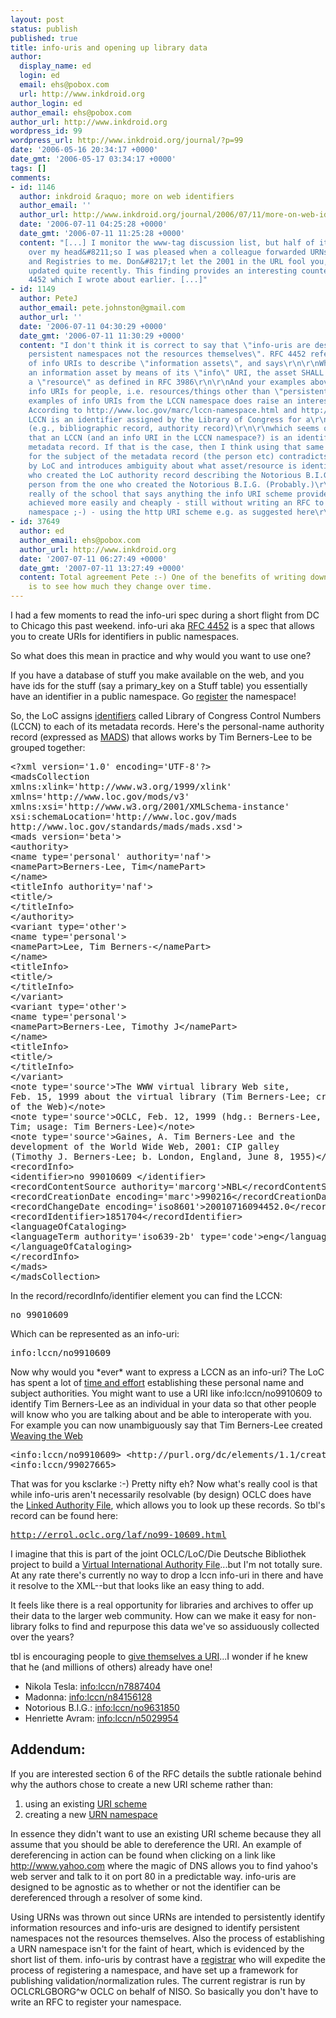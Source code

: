 ```yaml
---
layout: post
status: publish
published: true
title: info-uris and opening up library data
author:
  display_name: ed
  login: ed
  email: ehs@pobox.com
  url: http://www.inkdroid.org
author_login: ed
author_email: ehs@pobox.com
author_url: http://www.inkdroid.org
wordpress_id: 99
wordpress_url: http://www.inkdroid.org/journal/?p=99
date: '2006-05-16 20:34:17 +0000'
date_gmt: '2006-05-17 03:34:17 +0000'
tags: []
comments:
- id: 1146
  author: inkdroid &raquo; more on web identifiers
  author_email: ''
  author_url: http://www.inkdroid.org/journal/2006/07/11/more-on-web-identifiers/
  date: '2006-07-11 04:25:28 +0000'
  date_gmt: '2006-07-11 11:25:28 +0000'
  content: "[...] I monitor the www-tag discussion list, but half of it goes right
    over my head&#8211;so I was pleased when a colleague forwarded URNs, Namespaces
    and Registries to me. Don&#8217;t let the 2001 in the URL fool you, it has been
    updated quite recently. This finding provides an interesting counterpoint to rfc
    4452 which I wrote about earlier. [...]"
- id: 1149
  author: PeteJ
  author_email: pete.johnston@gmail.com
  author_url: ''
  date: '2006-07-11 04:30:29 +0000'
  date_gmt: '2006-07-11 11:30:29 +0000'
  content: "I don't think it is correct to say that \"info-uris are designed to identify
    persistent namespaces not the resources themselves\". RFC 4452 refers to the use
    of info URIs to describe \"information assets\", and says\r\n\r\nWhen referencing
    an information asset by means of its \"info\" URI, the asset SHALL be considered
    a \"resource\" as defined in RFC 3986\r\n\r\nAnd your examples above refer to
    info URIs for people, i.e. resources/things other than \"persistent namespaces\".\r\n\r\nThe
    examples of info URIs from the LCCN namespace does raise an interesting question.
    According to http://www.loc.gov/marc/lccn-namespace.html and http://info-uri.info/registry/OAIHandler?verb=GetRecord&amp;metadataPrefix=reg&amp;identifier=info:lccn/\r\n\r\nAn
    LCCN is an identifier assigned by the Library of Congress for a\r\nmetadata record
    (e.g., bibliographic record, authority record)\r\n\r\nwhich seems quite unambiguous
    that an LCCN (and an info URI in the LCCN namespace?) is an identifier for LoC's
    metadata record. If that is the case, then I think using that same identifier
    for the subject of the metadata record (the person etc) contradicts that statement
    by LoC and introduces ambiguity about what asset/resource is identified. The person
    who created the LoC authority record describing the Notorious B.I.G.is a different
    person from the one who created the Notorious B.I.G. (Probably.)\r\n\r\nBut I'm
    really of the school that says anything the info URI scheme provides could be
    achieved more easily and cheaply - still without writing an RFC to refister my
    namespace ;-) - using the http URI scheme e.g. as suggested here\r\n\r\nhttp://lists.w3.org/Archives/Public/www-rdf-interest/2003Oct/0000\r\n\r\nCheers\r\nPeteJ"
- id: 37649
  author: ed
  author_email: ehs@pobox.com
  author_url: http://www.inkdroid.org
  date: '2007-07-11 06:27:49 +0000'
  date_gmt: '2007-07-11 13:27:49 +0000'
  content: Total agreement Pete :-) One of the benefits of writing down ones thoughts
    is to see how much they change over time.
---
```


<p>I had a few moments to read the info-uri spec during a short flight from DC to Chicago this past weekend. info-uri aka <a href="ftp://ftp.rfc-editor.org/in-notes/rfc4452.txt">RFC 4452</a> is a spec that allows you to create URIs for identifiers in public namespaces.</p>
<p>So what does this mean in practice and why would you want to use one?</p>
<p>If you have a database of stuff you make available on the web, and you have ids for the stuff (say a primary_key on a Stuff table) you essentially have an identifier in a public namespace. Go <a href="http://info-uri.info/registry/register.html">register</a> the namespace!</p>
<p>So, the LoC assigns <a href="http://www.loc.gov/marc/lccn-namespace.html">identifiers</a> called Library of Congress Control Numbers (LCCN) to each of its metadata records. Here's the personal-name authority record (expressed as <a href="http://www.loc.gov/standards/mads/">MADS</a>) that allows works by Tim Berners-Lee to be grouped together:</p>
<pre>&lt;?xml version='1.0' encoding='UTF-8'?&gt;
&lt;madsCollection
xmlns:xlink='http://www.w3.org/1999/xlink'
xmlns='http://www.loc.gov/mods/v3'
xmlns:xsi='http://www.w3.org/2001/XMLSchema-instance'
xsi:schemaLocation='http://www.loc.gov/mads
http://www.loc.gov/standards/mads/mads.xsd'&gt;
&lt;mads version='beta'&gt;
&lt;authority&gt;
&lt;name type='personal' authority='naf'&gt;
&lt;namePart&gt;Berners-Lee, Tim&lt;/namePart&gt;
&lt;/name&gt;
&lt;titleInfo authority='naf'&gt;
&lt;title/&gt;
&lt;/titleInfo&gt;
&lt;/authority&gt;
&lt;variant type='other'&gt;
&lt;name type='personal'&gt;
&lt;namePart&gt;Lee, Tim Berners-&lt;/namePart&gt;
&lt;/name&gt;
&lt;titleInfo&gt;
&lt;title/&gt;
&lt;/titleInfo&gt;
&lt;/variant&gt;
&lt;variant type='other'&gt;
&lt;name type='personal'&gt;
&lt;namePart&gt;Berners-Lee, Timothy J&lt;/namePart&gt;
&lt;/name&gt;
&lt;titleInfo&gt;
&lt;title/&gt;
&lt;/titleInfo&gt;
&lt;/variant&gt;
&lt;note type='source'&gt;The WWW virtual library Web site,
Feb. 15, 1999 about the virtual library (Tim Berners-Lee; creator
of the Web)&lt;/note&gt;
&lt;note type='source'&gt;OCLC, Feb. 12, 1999 (hdg.: Berners-Lee,
Tim; usage: Tim Berners-Lee)&lt;/note&gt;
&lt;note type='source'&gt;Gaines, A. Tim Berners-Lee and the
development of the World Wide Web, 2001: CIP galley
(Timothy J. Berners-Lee; b. London, England, June 8, 1955)&lt;/note&gt;
&lt;recordInfo&gt;
&lt;identifier&gt;no 99010609 &lt;/identifier&gt;
&lt;recordContentSource authority='marcorg'&gt;NBL&lt;/recordContentSource&gt;
&lt;recordCreationDate encoding='marc'&gt;990216&lt;/recordCreationDate&gt;
&lt;recordChangeDate encoding='iso8601'&gt;20010716094452.0&lt;/recordChangeDate&gt;
&lt;recordIdentifier&gt;1851704&lt;/recordIdentifier&gt;
&lt;languageOfCataloging&gt;
&lt;languageTerm authority='iso639-2b' type='code'&gt;eng&lt;/languageTerm&gt;
&lt;/languageOfCataloging&gt;
&lt;/recordInfo&gt;
&lt;/mads&gt;
&lt;/madsCollection&gt;</pre>
<p>In the record/recordInfo/identifier element you can find the LCCN:</p>
<pre>no 99010609</pre>
<p>Which can be represented as an info-uri:</p>
<pre>info:lccn/no9910609</pre>
<p>Now why would you *ever* want to express a LCCN as an info-uri? The LoC has spent a lot of <a href="http://www.loc.gov/catdir/pcc/naco/personnamefaq.html">time and effort</a> establishing these personal name and subject authorities. You might want to use a URI like info:lccn/no9910609 to identify Tim Berners-Lee as an individual in your data so that other people will know who you are talking about and be able to interoperate with you. For example you can now unambiguously say that Tim Berners-Lee created <a href="http://www.amazon.com/gp/product/006251587X">Weaving the Web</a></p>
<pre>&lt;info:lccn/no9910609&gt; &lt;http://purl.org/dc/elements/1.1/creator&gt;
&lt;info:lccn/99027665&gt;</pre>
<p>That was for you ksclarke :-) Pretty nifty eh? Now what's really cool is that while info-uris aren't necessarily resolvable (by design) OCLC does have the <a href="http://alcme.oclc.org/laf/index.html">Linked Authority File</a>, which allows you to look up these records. So tbl's record can be found here:</p>
<pre><a href="http://errol.oclc.org/laf/no99-10609.html">http://errol.oclc.org/laf/no99-10609.html</a></pre>
<p>I imagine that this is part of the joint OCLC/LoC/Die Deutsche Bibliothek project to build a <a href="http://www.oclc.org/research/projects/viaf/default.htm">Virtual International Authority File</a>...but I'm not totally sure. At any rate there's currently no way to drop a lccn info-uri in there and have it resolve to the XML--but that looks like an easy thing to add.</p>
<p>It feels like there is a real opportunity for libraries and archives to offer up their data to the larger web community. How can we make it easy for non-library folks to find and repurpose this data we've so assiduously collected over the years?</p>
<p>tbl is encouraging people to <a href="http://dig.csail.mit.edu/breadcrumbs/node/71">give themselves a URI</a>...I wonder if he knew that he (and millions of others) already have one!</p>
<ul>
<li>Nikola Tesla: <a href="http://errol.oclc.org/laf/n78-86404.html">info:lccn/n7887404</a></li>
<li>Madonna: <a href="http://errol.oclc.org/laf/n84-156128.html">info:lccn/n84156128</a></li>
<li>Notorious B.I.G.: <a href="http://errol.oclc.org/laf/no96-31850.html">info:lccn/no9631850</a></li>
<li>Henriette Avram: <a href="http://errol.oclc.org/laf/n50-29954.html">info:lccn/n5029954</a></li>
</ul>
<h2>Addendum:</h2>
<p>If you are interested section 6 of the RFC details the subtle rationale behind why the authors chose to create a new URI scheme rather than:</p>
<ol>
<li>using an existing <a href="http://www.iana.org/assignments/uri-schemes.html">URI scheme</a></li>
<li>creating a new <a href="http://www.iana.org/assignments/urn-namespaces">URN namespace</a></li>
</ol>
<p>In essence they didn't want to use an existing URI scheme because they all assume that you should be able to dereference the URI. An example of dereferencing in action can be found when clicking on a link like <a href="http://www.yahoo.com/">http://www.yahoo.com</a> where the magic of DNS allows you to find yahoo's web server and talk to it on port 80 in a predictable way. info-uris are designed to be agnostic as to whether or not the identifier can be dereferenced through a resolver of some kind.</p>
<p>Using URNs was thrown out since URNs are intended to persistently identify information resources and info-uris are designed to identify persistent namespaces not the resources themselves. Also the process of establishing a URN namespace isn't for the faint of heart, which is evidenced by the short list of them. info-uris by contrast have a <a href="http://info-uri.info/registry/">registrar</a> who will expedite the process of registering a namespace, and have set up a framework for publishing validation/normalization rules. The current registrar is run by OCLCRLGBORG^w OCLC on behalf of NISO. So basically you don't have to write an RFC to register your namespace.</p>
